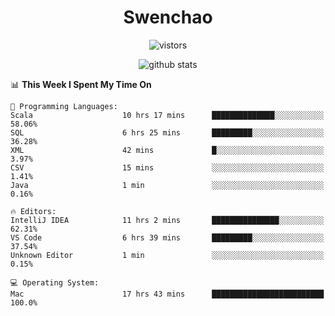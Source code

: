 <h1 align="center">Swenchao</h3>

<p align="center">
  <img src="https://visitor-badge.glitch.me/badge?page_id=Swenchao" alt="vistors" />
</p>

<p align="center">
  <img src="https://github-readme-stats.vercel.app/api?username=Swenchao&count_private=true&show_icons=true&theme=vue-dark&hide_title=true" alt="github stats" />
</p>

<!--START_SECTION:waka-->
📊 **This Week I Spent My Time On** 

```text
💬 Programming Languages: 
Scala                    10 hrs 17 mins      ██████████████░░░░░░░░░░░   58.06% 
SQL                      6 hrs 25 mins       █████████░░░░░░░░░░░░░░░░   36.28% 
XML                      42 mins             █░░░░░░░░░░░░░░░░░░░░░░░░   3.97% 
CSV                      15 mins             ░░░░░░░░░░░░░░░░░░░░░░░░░   1.41% 
Java                     1 min               ░░░░░░░░░░░░░░░░░░░░░░░░░   0.16%

🔥 Editors: 
IntelliJ IDEA            11 hrs 2 mins       ███████████████░░░░░░░░░░   62.31% 
VS Code                  6 hrs 39 mins       █████████░░░░░░░░░░░░░░░░   37.54% 
Unknown Editor           1 min               ░░░░░░░░░░░░░░░░░░░░░░░░░   0.15%

💻 Operating System: 
Mac                      17 hrs 43 mins      █████████████████████████   100.0%

```


<!--END_SECTION:waka-->
